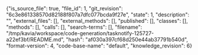 {"is_source_file": true, "file_id": 1, "git_revision": "6c3e861338570d82188f807a7dfc077bcda9f27e", "state": 1, "description": "", "external_files": [], "external_methods": [], "published": [], "classes": [], "methods": [], "calls": [], "search-terms": [], "filename": "/tmp/kavia/workspace/code-generation/tasknotify-125727-a22ef3bf/README.md", "hash": "af030a397cf68d250e44ab37791b540d", "format-version": 4, "code-base-name": "default", "knowledge_revision": 6}